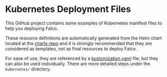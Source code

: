 # Kubernetes Deployment Files

This GitHub project contains some examples of Kubernetes manifest files to help you deploying Falco.

These resource definitions are automatically generated from the Helm chart located at the [charts repo](https://github.com/falcosecurity/charts) and it is strongly recommended that they are considered as templates, not as final resources to deploy Falco.

For ease of use, they are referenced by a [kustomization.yaml](https://github.com/vjjmiras/deploy-kubernetes/blob/main/kubernetes/falco/kustomization.yaml) file, but they can also be used individually. There are more detailed steps under the `kubernetes/` directory.
